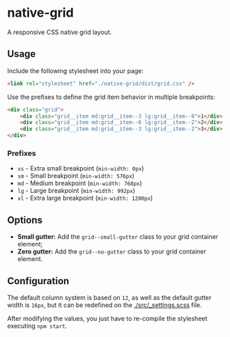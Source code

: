 # native-grid

A responsive CSS native grid layout.

## Usage

Include the following stylesheet into your page:

```html
<link rel="stylesheet" href="./native-grid/dist/grid.css" />
```

Use the prefixes to define the grid item behavior in multiple breakpoints:

```html
<div class="grid">
    <div class="grid__item md:grid__item--3 lg:grid__item--8">1</div>
    <div class="grid__item md:grid__item--6 lg:grid__item--2">2</div>
    <div class="grid__item md:grid__item--3 lg:grid__item--2">3</div>
</div>
```

### Prefixes

- `xs` - Extra small breakpoint (`min-width: 0px`)
- `sm` - Small breakpoint (`min-width: 576px`)
- `md` - Medium breakpoint (`min-width: 768px`)
- `lg` - Large breakpoint (`min-width: 992px`)
- `xl` - Extra large breakpoint (`min-width: 1200px`)

## Options

- **Small gutter:** Add the `grid--small-gutter` class to your grid container element;
- **Zero gutter:** Add the `grid--no-gutter` class to your grid container element.

## Configuration

The default column system is based on `12`, as well as the default gutter width
is `16px`, but it can be redefined on the [./src/_settings.scss](src/_settings.scss) file.

After modifying the values, you just have to re-compile the stylesheet executing
`npm start`.

